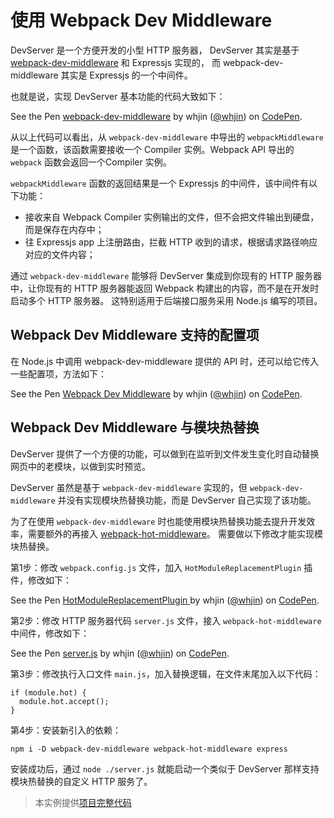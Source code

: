 ﻿# 使用 Webpack Dev Middleware #

 DevServer 是一个方便开发的小型 HTTP 服务器， DevServer 其实是基于 [webpack-dev-middleware](https://github.com/webpack/webpack-dev-middleware) 和 Expressjs 实现的， 而 webpack-dev-middleware 其实是 Expressjs 的一个中间件。
 
 也就是说，实现 DevServer 基本功能的代码大致如下：
 
 <p data-height="345" data-theme-id="0" data-slug-hash="erwmZQ" data-default-tab="js" data-user="whjin" data-embed-version="2" data-pen-title="webpack-dev-middleware" class="codepen">See the Pen <a href="https://codepen.io/whjin/pen/erwmZQ/">webpack-dev-middleware</a> by whjin (<a href="https://codepen.io/whjin">@whjin</a>) on <a href="https://codepen.io">CodePen</a>.</p>
<script async src="https://static.codepen.io/assets/embed/ei.js"></script>

从以上代码可以看出，从 `webpack-dev-middleware` 中导出的 `webpackMiddleware` 是一个函数，该函数需要接收一个 Compiler 实例。Webpack API 导出的 `webpack` 函数会返回一个Compiler 实例。

`webpackMiddleware` 函数的返回结果是一个 Expressjs 的中间件，该中间件有以下功能：

- 接收来自 Webpack Compiler 实例输出的文件，但不会把文件输出到硬盘，而是保存在内存中；
- 往 Expressjs app 上注册路由，拦截 HTTP 收到的请求，根据请求路径响应对应的文件内容；

通过 `webpack-dev-middleware` 能够将 DevServer 集成到你现有的 HTTP 服务器中，让你现有的 HTTP 服务器能返回 Webpack 构建出的内容，而不是在开发时启动多个 HTTP 服务器。 这特别适用于后端接口服务采用 Node.js 编写的项目。

## Webpack Dev Middleware 支持的配置项 ##

在 Node.js 中调用 webpack-dev-middleware 提供的 API 时，还可以给它传入一些配置项，方法如下：

<p data-height="500" data-theme-id="0" data-slug-hash="NMZPbX" data-default-tab="js" data-user="whjin" data-embed-version="2" data-pen-title="Webpack Dev Middleware" class="codepen">See the Pen <a href="https://codepen.io/whjin/pen/NMZPbX/">Webpack Dev Middleware</a> by whjin (<a href="https://codepen.io/whjin">@whjin</a>) on <a href="https://codepen.io">CodePen</a>.</p>
<script async src="https://static.codepen.io/assets/embed/ei.js"></script>

## Webpack Dev Middleware 与模块热替换 ##

DevServer 提供了一个方便的功能，可以做到在监听到文件发生变化时自动替换网页中的老模块，以做到实时预览。 

DevServer 虽然是基于 `webpack-dev-middleware` 实现的，但 `webpack-dev-middleware` 并没有实现模块热替换功能，而是 DevServer 自己实现了该功能。

为了在使用 `webpack-dev-middleware` 时也能使用模块热替换功能去提升开发效率，需要额外的再接入 [webpack-hot-middleware](https://github.com/glenjamin/webpack-hot-middleware)。 需要做以下修改才能实现模块热替换。

第1步：修改 `webpack.config.js` 文件，加入 `HotModuleReplacementPlugin` 插件，修改如下：

<p data-height="385" data-theme-id="0" data-slug-hash="XqLJMQ" data-default-tab="js" data-user="whjin" data-embed-version="2" data-pen-title="HotModuleReplacementPlugin " class="codepen">See the Pen <a href="https://codepen.io/whjin/pen/XqLJMQ/">HotModuleReplacementPlugin </a> by whjin (<a href="https://codepen.io/whjin">@whjin</a>) on <a href="https://codepen.io">CodePen</a>.</p>
<script async src="https://static.codepen.io/assets/embed/ei.js"></script>

第2步：修改 HTTP 服务器代码 `server.js` 文件，接入 `webpack-hot-middleware` 中间件，修改如下：

<p data-height="450" data-theme-id="0" data-slug-hash="yjdyvG" data-default-tab="js" data-user="whjin" data-embed-version="2" data-pen-title="server.js" class="codepen">See the Pen <a href="https://codepen.io/whjin/pen/yjdyvG/">server.js</a> by whjin (<a href="https://codepen.io/whjin">@whjin</a>) on <a href="https://codepen.io">CodePen</a>.</p>
<script async src="https://static.codepen.io/assets/embed/ei.js"></script>

第3步：修改执行入口文件 `main.js`，加入替换逻辑，在文件末尾加入以下代码：

    if (module.hot) {
      module.hot.accept();
    }
    
第4步：安装新引入的依赖：

    npm i -D webpack-dev-middleware webpack-hot-middleware express
    
安装成功后，通过 `node ./server.js` 就能启动一个类似于 DevServer 那样支持模块热替换的自定义 HTTP 服务了。

> 本实例提供[项目完整代码](http://webpack.wuhaolin.cn/3-18%E4%BD%BF%E7%94%A8WebpackDevMiddleware.zip)